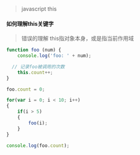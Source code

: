 > javascript this

#### 如何理解this关键字

> 错误的理解
this指对象本身，或是指当前作用域

``` js
function foo (num) {
	console.log('foo: ' + num);

  // 记录foo被调用的次数
	this.count++;
}

foo.count = 0;

for(var i = 0; i < 10; i++)
{
	if(i > 5)
	{
		foo(i);
	}
}

console.log(foo.count);
```